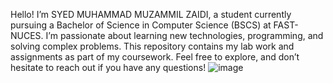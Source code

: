 Hello! I’m SYED MUHAMMAD MUZAMMIL ZAIDI, a student currently pursuing a Bachelor of Science in Computer Science (BSCS) at FAST-NUCES. I’m passionate about learning new technologies, programming, and solving complex problems. This repository contains my lab work and assignments as part of my coursework. Feel free to explore, and don’t hesitate to reach out if you have any questions!
![image](https://github.com/user-attachments/assets/d220ca3f-bf4e-4b1f-a4be-7c246136b06f)
